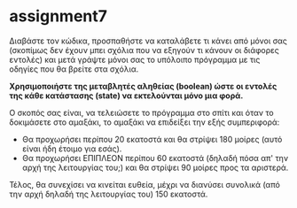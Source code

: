 # assignment7
Διαβάστε τον κώδικα, προσπαθήστε να καταλάβετε τι κάνει από μόνοι σας (σκοπίμως δεν έχουν μπει σχόλια που να εξηγούν τι κάνουν οι διάφορες εντολές) και μετά γράψτε μόνοι σας το υπόλοιπο πρόγραμμα με τις οδηγίες που θα βρείτε στα σχόλια.

**Χρησιμοποιήστε της μεταβλητές αληθείας (boolean) ώστε οι εντολές της κάθε κατάστασης (state) να εκτελούνται μόνο μια φορά.**

Ο σκοπός σας είναι, να τελειώσετε το πρόγραμμα στο σπίτι και όταν το δοκιμάσετε στο αμαξάκι, το αμαξάκι να επιδείξει
την εξής συμπεριφορά:
* Θα προχωρήσει περίπου 20 εκατοστά και θα στρίψει 180 μοίρες (αυτό είναι ήδη έτοιμο για εσάς).
* Θα προχωρήσει ΕΠΙΠΛΕΟΝ περίπου 60 εκατοστά (δηλαδή πόσα απ' την αρχή της λειτουργίας του;) και θα στρίψει 90 μοίρες προς τα αριστερά.

Τέλος, θα συνεχίσει να κινείται ευθεία, μέχρι να διανύσει συνολικά (από την αρχή δηλαδή της λειτουργίας του) 150 εκατοστά.
